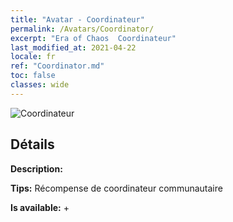 ```yaml
---
title: "Avatar - Coordinateur"
permalink: /Avatars/Coordinator/
excerpt: "Era of Chaos  Coordinateur"
last_modified_at: 2021-04-22
locale: fr
ref: "Coordinator.md"
toc: false
classes: wide
---
```

 ![Coordinateur](/images/a/avatarFrame_15.png)

## Détails

 **Description:**  

 **Tips:** Récompense de coordinateur communautaire 

 **Is available:**  + 

